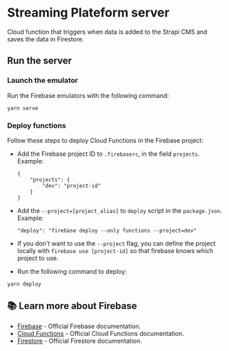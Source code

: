 # Streaming Plateform server

Cloud function that triggers when data is added to the Strapi CMS and saves the data in Firestore.

## Run the server

### Launch the emulator

Run the Firebase emulators with the following command:

```
yarn serve
```

### Deploy functions

Follow these steps to deploy Cloud Functions in the Firebase project:

-   Add the Firebase project ID to `.firebaserc`, in the field `projects`. Example:
    ```
    {
        "projects": {
            "dev": "project-id"
        }
    }
    ```
-   Add the `--project=[project_alias]` to `deploy` script in the `package.json`. Example:
    ```
    "deploy": "firebase deploy --only functions --project=dev"
    ```
-   If you don't want to use the `--project` flag, you can define the project locally with `firebase use [project-id]` so that firebase knows which project to use.

-   Run the following command to deploy:

```
yarn deploy
```

## 📚 Learn more about Firebase

-   [Firebase](https://firebase.google.com/) - Official Firebase documentation.
-   [Cloud Functions](https://firebase.google.com/docs/functions) - Official Cloud Functions documentation.
-   [Firestore](https://firebase.google.com/docs/firestore) - Official Firestore documentation.
